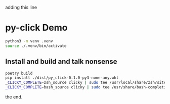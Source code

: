 adding this line
# py-click Demo

```bash
python3 -m venv .venv
source ./.venv/bin/activate
```

## Install and build and talk nonsense

```bash
poetry build
pip install ./dist/py_click-0.1.0-py3-none-any.whl
_CLICKY_COMPLETE=zsh_source clicky | sudo tee /usr/local/share/zsh/site-functions/_clicky >/dev/null
_CLICKY_COMPLETE=bash_source clicky | sudo tee /usr/share/bash-completion/completions/clicky >/dev/null
```

the end.
